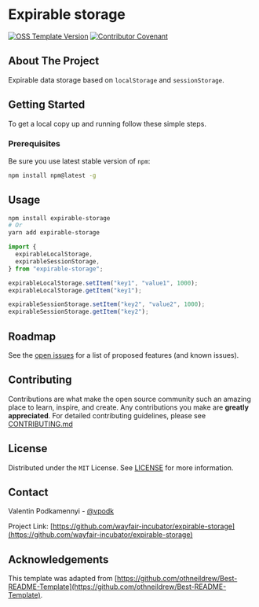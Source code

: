 # Expirable storage

[![OSS Template Version](https://img.shields.io/badge/OSS%20Template-0.3.5-7f187f.svg)](https://github.com/wayfair-incubator/oss-template/blob/main/CHANGELOG.md)
[![Contributor Covenant](https://img.shields.io/badge/Contributor%20Covenant-2.0-4baaaa.svg)](CODE_OF_CONDUCT.md)

## About The Project

Expirable data storage based on `localStorage` and `sessionStorage`.

## Getting Started

To get a local copy up and running follow these simple steps.

### Prerequisites

Be sure you use latest stable version of `npm`:

```sh
npm install npm@latest -g
```

## Usage

```bash
npm install expirable-storage
# Or
yarn add expirable-storage
```

```js
import {
  expirableLocalStorage,
  expirableSessionStorage,
} from "expirable-storage";

expirableLocalStorage.setItem("key1", "value1", 1000);
expirableLocalStorage.getItem("key1");

expirableSessionStorage.setItem("key2", "value2", 1000);
expirableSessionStorage.getItem("key2");
```

## Roadmap

See the [open issues](https://github.com/wayfair-incubator/expirable-storage/issues) for a list of proposed features (and known issues).

## Contributing

Contributions are what make the open source community such an amazing place to learn, inspire, and create. Any contributions you make are **greatly appreciated**. For detailed contributing guidelines, please see [CONTRIBUTING.md](CONTRIBUTING.md)

## License

Distributed under the `MIT` License. See [LICENSE](LICENSE) for more information.

## Contact

Valentin Podkamennyi - [@vpodk](https://twitter.com/vpodk)

Project Link: [https://github.com/wayfair-incubator/expirable-storage](https://github.com/wayfair-incubator/expirable-storage)

## Acknowledgements

This template was adapted from
[https://github.com/othneildrew/Best-README-Template](https://github.com/othneildrew/Best-README-Template).
